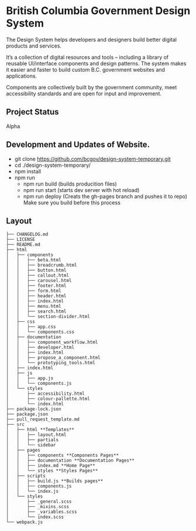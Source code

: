 # British Columbia Government Design System 

The Design System helps developers and designers build better digital products and services.

It’s a collection of digital resources and tools – including a library of reusable UI/interface components and design patterns. The system makes it easier and faster to build custom B.C. government websites and applications.

Components are collectively built by the government community, meet accessibility standards and are open for input and improvement.


## Project Status
Alpha


## Development and Updates of Website.

* git clone https://github.com/bcgov/design-system-temporary.git
* cd ./design-system-temporary/
* npm install
* npm run
    * npm run build (builds producition files)
    * npm run start (starts dev server with hot reload)
    * npm run deploy (Creats the gh-pages branch and pushes it to repo)  Make sure you build before this process



## Layout
```
├── CHANGELOG.md
├── LICENSE
├── README.md
├── html
│   ├── components
│   │   ├── beta.html
│   │   ├── breadcrumb.html
│   │   ├── button.html
│   │   ├── callout.html
│   │   ├── carousel.html
│   │   ├── footer.html
│   │   ├── form.html
│   │   ├── header.html
│   │   ├── index.html
│   │   ├── menu.html
│   │   ├── search.html
│   │   └── section-divider.html
│   ├── css
│   │   ├── app.css
│   │   └── components.css
│   ├── documentation
│   │   ├── component_workflow.html
│   │   ├── developer.html
│   │   ├── index.html
│   │   ├── propose_a_component.html
│   │   └── prototyping_tools.html
│   ├── index.html
│   ├── js
│   │   ├── app.js
│   │   └── components.js
│   └── styles
│       ├── accessibility.html
│       ├── colour-pallette.html
│       └── index.html
├── package-lock.json
├── package.json
├── pull_request_template.md
├── src
│   ├── html **Templates**
│   │   ├── layout.html
│   │   ├── partials
│   │   └── sidebar
│   ├── pages
│   │   ├── components **Components Pages**
│   │   ├── documentation **Documentation Pages**
│   │   ├── index.md **Home Page**
│   │   └── styles **Styles Pages**
│   ├── scripts
│   │   ├── build.js **Builds pages**
│   │   ├── components.js
│   │   └── index.js
│   └── styles
│       ├── _general.scss
│       ├── _mixins.scss
│       ├── _variables.scss
│       └── index.scss
└── webpack.js
```